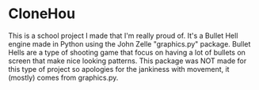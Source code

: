 # CloneHou
This is a school project I made that I'm really proud of. It's a Bullet Hell engine made in Python using the John Zelle "graphics.py" package. 
Bullet Hells are a type of shooting game that focus on having a lot of bullets on screen that make nice looking patterns.
This package was NOT made for this type of project so apologies for the jankiness with movement, it (mostly) comes from graphics.py.
